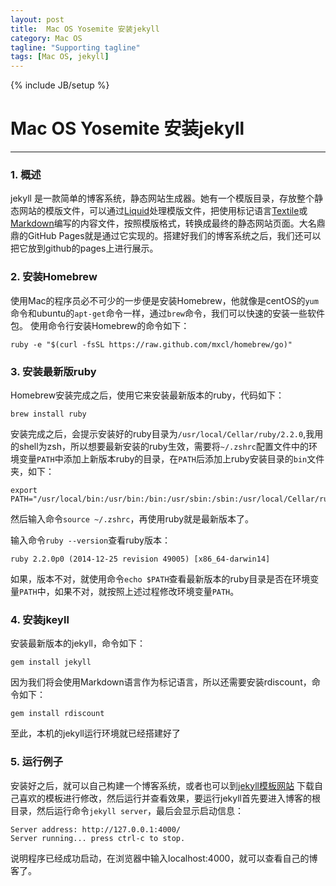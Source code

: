 ```yaml
---
layout: post
title:  Mac OS Yosemite 安装jekyll
category: Mac OS
tagline: "Supporting tagline"
tags: [Mac OS, jekyll]
---
```

{% include JB/setup %}
#  Mac OS Yosemite 安装jekyll
---

### 1. 概述

jekyll 是一款简单的博客系统，静态网站生成器。她有一个模版目录，存放整个静态网站的模版文件，可以通过[Liquid](https://github.com/shopify/liquid/wiki "Liquid")处理模版文件，把使用标记语言[Textile](http://en.wikipedia.org/wiki/Textile "Textile")或[Markdown](http://en.wikipedia.org/wiki/Markdown "Markdown")编写的内容文件，按照模版格式，转换成最终的静态网站页面。大名鼎鼎的GitHub Pages就是通过它实现的。搭建好我们的博客系统之后，我们还可以把它放到github的pages上进行展示。

### 2. 安装Homebrew

使用Mac的程序员必不可少的一步便是安装Homebrew，他就像是centOS的`yum`命令和ubuntu的`apt-get`命令一样，通过`brew`命令，我们可以快速的安装一些软件包。
使用命令行安装Homebrew的命令如下：

```
ruby -e "$(curl -fsSL https://raw.github.com/mxcl/homebrew/go)"
```
<!--break-->

### 3. 安装最新版ruby

Homebrew安装完成之后，使用它来安装最新版本的ruby，代码如下：

```
brew install ruby
```

安装完成之后，会提示安装好的ruby目录为`/usr/local/Cellar/ruby/2.2.0`,我用的shell为zsh，所以想要最新安装的ruby生效，需要将`~/.zshrc`配置文件中的环境变量`PATH`中添加上新版本ruby的目录，在`PATH`后添加上ruby安装目录的`bin`文件夹，如下：

```
export PATH="/usr/local/bin:/usr/bin:/bin:/usr/sbin:/sbin:/usr/local/Cellar/ruby/2.2.0/bin"
```

然后输入命令`source ~/.zshrc`，再使用ruby就是最新版本了。

输入命令`ruby --version`查看ruby版本：

```
ruby 2.2.0p0 (2014-12-25 revision 49005) [x86_64-darwin14]
```
如果，版本不对，就使用命令`echo $PATH`查看最新版本的ruby目录是否在环境变量`PATH`中，如果不对，就按照上述过程修改环境变量`PATH`。

### 4. 安装jkeyll

安装最新版本的jekyll，命令如下：

```
gem install jekyll
```

因为我们将会使用Markdown语言作为标记语言，所以还需要安装rdiscount，命令如下：

```
gem install rdiscount
```

至此，本机的jekyll运行环境就已经搭建好了

### 5. 运行例子

安装好之后，就可以自己构建一个博客系统，或者也可以到[jekyll模板网站]( http://jekyllthemes.org/ "jekyll 模板网站") 下载自己喜欢的模板进行修改，然后运行并查看效果，要运行jekyll首先要进入博客的根目录，然后运行命令`jekyll server`，最后会显示启动信息：

```
Server address: http://127.0.0.1:4000/
Server running... press ctrl-c to stop.
```

说明程序已经成功启动，在浏览器中输入localhost:4000，就可以查看自己的博客了。